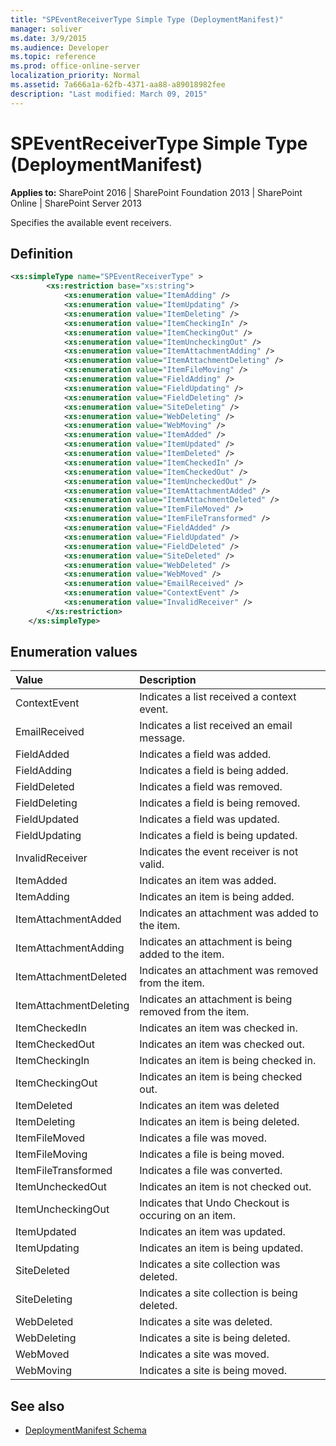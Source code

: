 ```yaml
---
title: "SPEventReceiverType Simple Type (DeploymentManifest)"
manager: soliver
ms.date: 3/9/2015
ms.audience: Developer
ms.topic: reference
ms.prod: office-online-server
localization_priority: Normal
ms.assetid: 7a666a1a-62fb-4371-aa88-a89018982fee
description: "Last modified: March 09, 2015"
---
```


# SPEventReceiverType Simple Type (DeploymentManifest)

**Applies to:** SharePoint 2016 | SharePoint Foundation 2013 | SharePoint Online | SharePoint Server 2013 
  
Specifies the available event receivers.

## Definition

```XML
<xs:simpleType name="SPEventReceiverType" >
        <xs:restriction base="xs:string">
            <xs:enumeration value="ItemAdding" />
            <xs:enumeration value="ItemUpdating" />
            <xs:enumeration value="ItemDeleting" />
            <xs:enumeration value="ItemCheckingIn" />
            <xs:enumeration value="ItemCheckingOut" />
            <xs:enumeration value="ItemUncheckingOut" />
            <xs:enumeration value="ItemAttachmentAdding" />
            <xs:enumeration value="ItemAttachmentDeleting" />
            <xs:enumeration value="ItemFileMoving" />
            <xs:enumeration value="FieldAdding" />
            <xs:enumeration value="FieldUpdating" />
            <xs:enumeration value="FieldDeleting" />
            <xs:enumeration value="SiteDeleting" />
            <xs:enumeration value="WebDeleting" />
            <xs:enumeration value="WebMoving" />
            <xs:enumeration value="ItemAdded" />
            <xs:enumeration value="ItemUpdated" />
            <xs:enumeration value="ItemDeleted" />
            <xs:enumeration value="ItemCheckedIn" />
            <xs:enumeration value="ItemCheckedOut" />
            <xs:enumeration value="ItemUncheckedOut" />
            <xs:enumeration value="ItemAttachmentAdded" />
            <xs:enumeration value="ItemAttachmentDeleted" />
            <xs:enumeration value="ItemFileMoved" />
            <xs:enumeration value="ItemFileTransformed" />
            <xs:enumeration value="FieldAdded" />
            <xs:enumeration value="FieldUpdated" />
            <xs:enumeration value="FieldDeleted" />
            <xs:enumeration value="SiteDeleted" />
            <xs:enumeration value="WebDeleted" />
            <xs:enumeration value="WebMoved" />
            <xs:enumeration value="EmailReceived" />
            <xs:enumeration value="ContextEvent" />
            <xs:enumeration value="InvalidReceiver" />
        </xs:restriction>
    </xs:simpleType>

```

## Enumeration values

|**Value**|**Description**|
|:-----|:-----|
|ContextEvent  <br/> |Indicates a list received a context event.  <br/> |
|EmailReceived  <br/> |Indicates a list received an email message.  <br/> |
|FieldAdded  <br/> |Indicates a field was added.  <br/> |
|FieldAdding  <br/> |Indicates a field is being added.  <br/> |
|FieldDeleted  <br/> |Indicates a field was removed.  <br/> |
|FieldDeleting  <br/> |Indicates a field is being removed.  <br/> |
|FieldUpdated  <br/> |Indicates a field was updated.  <br/> |
|FieldUpdating  <br/> |Indicates a field is being updated.  <br/> |
|InvalidReceiver  <br/> |Indicates the event receiver is not valid.  <br/> |
|ItemAdded  <br/> |Indicates an item was added.  <br/> |
|ItemAdding  <br/> |Indicates an item is being added.  <br/> |
|ItemAttachmentAdded  <br/> |Indicates an attachment was added to the item.  <br/> |
|ItemAttachmentAdding  <br/> |Indicates an attachment is being added to the item.  <br/> |
|ItemAttachmentDeleted  <br/> |Indicates an attachment was removed from the item.  <br/> |
|ItemAttachmentDeleting  <br/> |Indicates an attachment is being removed from the item.  <br/> |
|ItemCheckedIn  <br/> |Indicates an item was checked in.  <br/> |
|ItemCheckedOut  <br/> |Indicates an item was checked out.  <br/> |
|ItemCheckingIn  <br/> |Indicates an item is being checked in.  <br/> |
|ItemCheckingOut  <br/> |Indicates an item is being checked out.  <br/> |
|ItemDeleted  <br/> |Indicates an item was deleted  <br/> |
|ItemDeleting  <br/> |Indicates an item is being deleted.  <br/> |
|ItemFileMoved  <br/> |Indicates a file was moved.  <br/> |
|ItemFileMoving  <br/> |Indicates a file is being moved.  <br/> |
|ItemFileTransformed  <br/> |Indicates a file was converted.  <br/> |
|ItemUncheckedOut  <br/> |Indicates an item is not checked out.  <br/> |
|ItemUncheckingOut  <br/> |Indicates that Undo Checkout is occuring on an item.  <br/> |
|ItemUpdated  <br/> |Indicates an item was updated.  <br/> |
|ItemUpdating  <br/> |Indicates an item is being updated.  <br/> |
|SiteDeleted  <br/> |Indicates a site collection was deleted.  <br/> |
|SiteDeleting  <br/> |Indicates a site collection is being deleted.  <br/> |
|WebDeleted  <br/> |Indicates a site was deleted.  <br/> |
|WebDeleting  <br/> |Indicates a site is being deleted.  <br/> |
|WebMoved  <br/> |Indicates a site was moved.  <br/> |
|WebMoving  <br/> |Indicates a site is being moved.  <br/> |
   
## See also

- [DeploymentManifest Schema](deploymentmanifest-schema.md)


